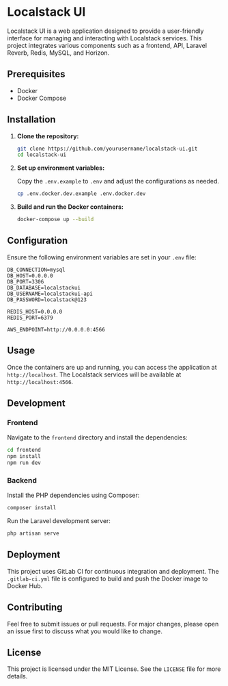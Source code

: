 # Localstack UI

Localstack UI is a web application designed to provide a user-friendly interface for managing and interacting with Localstack services. This project integrates various components such as a frontend, API, Laravel Reverb, Redis, MySQL, and Horizon.

## Prerequisites

- Docker
- Docker Compose

## Installation

1. **Clone the repository:**

    ```sh
    git clone https://github.com/yourusername/localstack-ui.git
    cd localstack-ui
    ```

2. **Set up environment variables:**

    Copy the `.env.example` to `.env` and adjust the configurations as needed.

    ```sh
    cp .env.docker.dev.example .env.docker.dev
    ```

3. **Build and run the Docker containers:**

    ```sh
    docker-compose up --build
    ```

## Configuration

Ensure the following environment variables are set in your `.env` file:

```dotenv
DB_CONNECTION=mysql
DB_HOST=0.0.0.0
DB_PORT=3306
DB_DATABASE=localstackui
DB_USERNAME=localstackui-api
DB_PASSWORD=localstack@123

REDIS_HOST=0.0.0.0
REDIS_PORT=6379

AWS_ENDPOINT=http://0.0.0.0:4566
```

## Usage

Once the containers are up and running, you can access the application at `http://localhost`. The Localstack services will be available at `http://localhost:4566`.

## Development

### Frontend

Navigate to the `frontend` directory and install the dependencies:

```sh
cd frontend
npm install
npm run dev
```

### Backend

Install the PHP dependencies using Composer:

```sh
composer install
```

Run the Laravel development server:

```sh
php artisan serve
```

## Deployment

This project uses GitLab CI for continuous integration and deployment. The `.gitlab-ci.yml` file is configured to build and push the Docker image to Docker Hub.

## Contributing

Feel free to submit issues or pull requests. For major changes, please open an issue first to discuss what you would like to change.

## License

This project is licensed under the MIT License. See the `LICENSE` file for more details.
